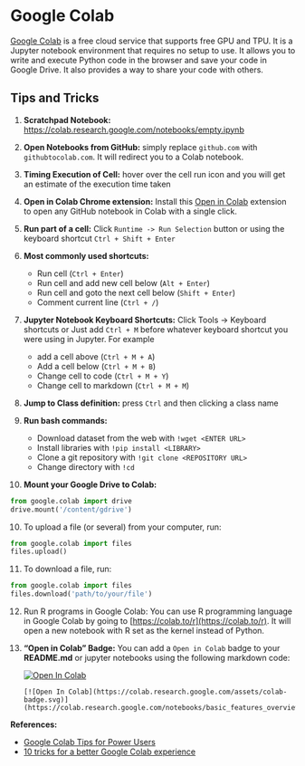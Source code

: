 # Google Colab

[Google Colab](https://colab.research.google.com/) is a free cloud service that supports free GPU and TPU. It is a Jupyter notebook environment that requires no setup to use. It allows you to write and execute Python code in the browser and save your code in Google Drive. It also provides a way to share your code with others.

## Tips and Tricks

1. **Scratchpad Notebook:** <https://colab.research.google.com/notebooks/empty.ipynb>
2. **Open Notebooks from GitHub:** simply replace `github.com` with `githubtocolab.com`. It will redirect you to a Colab notebook.
3. **Timing Execution of Cell:** hover over the cell run icon and you will get an estimate of the execution time taken
4. **Open in Colab Chrome extension:** Install this [Open in Colab](https://chrome.google.com/webstore/detail/open-in-colab/iogfkhleblhcpcekbiedikdehleodpjo) extension to open any GitHub notebook in Colab with a single click.
5. **Run part of a cell:** Click `Runtime -> Run Selection` button or using the keyboard shortcut `Ctrl + Shift + Enter`
6. **Most commonly used shortcuts:**

   - Run cell (`Ctrl + Enter`)
   - Run cell and add new cell below (`Alt + Enter`)
   - Run cell and goto the next cell below (`Shift + Enter`)
   - Comment current line (`Ctrl + /`)

7. **Jupyter Notebook Keyboard Shortcuts:** Click Tools -&gt; Keyboard shortcuts or Just add `Ctrl + M` before whatever keyboard shortcut you were using in Jupyter. For example

   - add a cell above (`Ctrl + M + A`)
   - Add a cell below (`Ctrl + M + B`)
   - Change cell to code (`Ctrl + M + Y`)
   - Change cell to markdown (`Ctrl + M + M`)

8. **Jump to Class definition:** press `Ctrl` and then clicking a class name
9. **Run bash commands:**

   - Download dataset from the web with `!wget <ENTER URL>`
   - Install libraries with `!pip install <LIBRARY>`
   - Clone a git repository with `!git clone <REPOSITORY URL>`
   - Change directory with `!cd`

10. **Mount your Google Drive to Colab:**

```python
from google.colab import drive
drive.mount('/content/gdrive')
```

10. To upload a file (or several) from your computer, run:

```python
from google.colab import files
files.upload()
```

11. To download a file, run:

```python
from google.colab import files
files.download('path/to/your/file')
```

12. Run R programs in Google Colab: You can use R programming language in Google Colab by going to [https://colab.to/r](https://colab.to/r). It will open a new notebook with R set as the kernel instead of Python.
13. **“Open in Colab” Badge:** You can add a `Open in Colab` badge to your **README.md** or jupyter notebooks using the following markdown code:

    [![Open In Colab](https://colab.research.google.com/assets/colab-badge.svg)](https://colab.research.google.com/notebooks/basic_features_overview.ipynb)

    ```text
    [![Open In Colab](https://colab.research.google.com/assets/colab-badge.svg)](https://colab.research.google.com/notebooks/basic_features_overview.ipynb)
    ```

**References:**

- [Google Colab Tips for Power Users](https://amitness.com/2020/06/google-colaboratory-tips/)
- [10 tricks for a better Google Colab experience](https://towardsdatascience.com/10-tips-for-a-better-google-colab-experience-33f8fe721b82)
